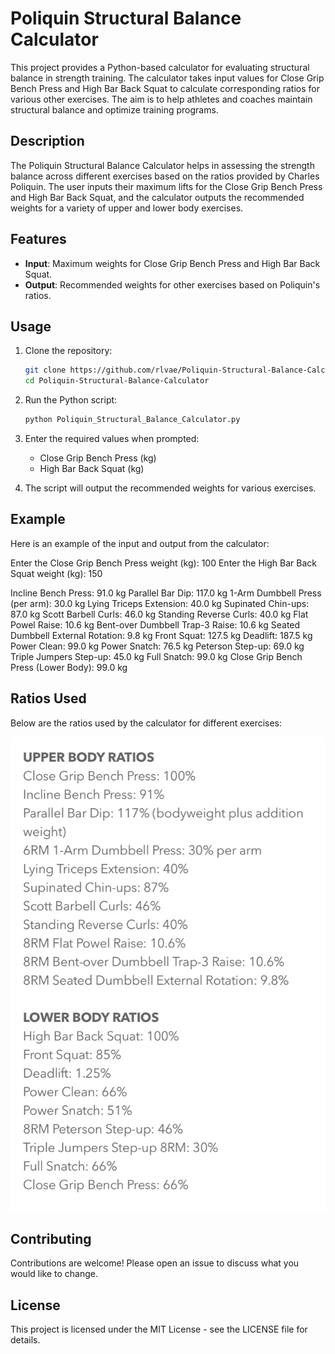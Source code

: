 # Poliquin Structural Balance Calculator

This project provides a Python-based calculator for evaluating structural balance in strength training. The calculator takes input values for Close Grip Bench Press and High Bar Back Squat to calculate corresponding ratios for various other exercises. The aim is to help athletes and coaches maintain structural balance and optimize training programs.

## Description

The Poliquin Structural Balance Calculator helps in assessing the strength balance across different exercises based on the ratios provided by Charles Poliquin. The user inputs their maximum lifts for the Close Grip Bench Press and High Bar Back Squat, and the calculator outputs the recommended weights for a variety of upper and lower body exercises.

## Features

- **Input**: Maximum weights for Close Grip Bench Press and High Bar Back Squat.
- **Output**: Recommended weights for other exercises based on Poliquin's ratios.

## Usage

1. Clone the repository:
    ```bash
    git clone https://github.com/rlvae/Poliquin-Structural-Balance-Calculator.git
    cd Poliquin-Structural-Balance-Calculator
    ```
2. Run the Python script:
    ```bash
    python Poliquin_Structural_Balance_Calculator.py
    ```

3. Enter the required values when prompted:
    - Close Grip Bench Press (kg)
    - High Bar Back Squat (kg)

4. The script will output the recommended weights for various exercises.

## Example

Here is an example of the input and output from the calculator:


Enter the Close Grip Bench Press weight (kg): 100
Enter the High Bar Back Squat weight (kg): 150

Incline Bench Press: 91.0 kg
Parallel Bar Dip: 117.0 kg
1-Arm Dumbbell Press (per arm): 30.0 kg
Lying Triceps Extension: 40.0 kg
Supinated Chin-ups: 87.0 kg
Scott Barbell Curls: 46.0 kg
Standing Reverse Curls: 40.0 kg
Flat Powel Raise: 10.6 kg
Bent-over Dumbbell Trap-3 Raise: 10.6 kg
Seated Dumbbell External Rotation: 9.8 kg
Front Squat: 127.5 kg
Deadlift: 187.5 kg
Power Clean: 99.0 kg
Power Snatch: 76.5 kg
Peterson Step-up: 69.0 kg
Triple Jumpers Step-up: 45.0 kg
Full Snatch: 99.0 kg
Close Grip Bench Press (Lower Body): 99.0 kg


## Ratios Used

Below are the ratios used by the calculator for different exercises:

![Poliquin Structural Balance Ratios](image.png)

## Contributing

Contributions are welcome! Please open an issue to discuss what you would like to change.

## License

This project is licensed under the MIT License - see the LICENSE file for details.
